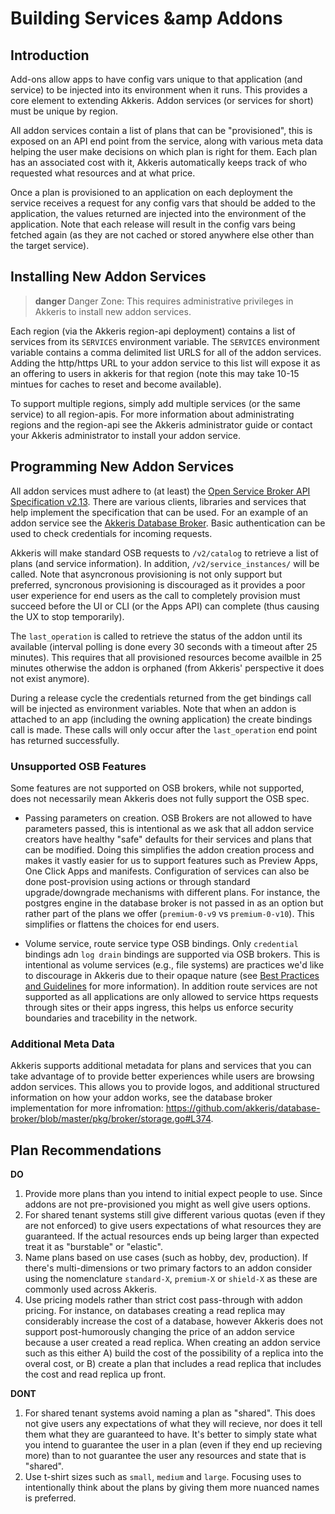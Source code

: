 # Building Services &amp Addons


## Introduction

Add-ons allow apps to have config vars unique to that application (and service) to be injected into its environment when it runs. This provides a core element to extending Akkeris. Addon services (or services for short) must be unique by region. 

All addon services contain a list of plans that can be "provisioned", this is exposed on an API end point from the service, along with various meta data helping the user make decisions on which plan is right for them. Each plan has an associated cost with it, Akkeris automatically keeps track of who requested what resources and at what price. 

Once a plan is provisioned to an application on each deployment the service receives a request for any config vars that should be added to the application, the values returned are injected into the environment of the application. Note that each release will result in the config vars being fetched again (as they are not cached or stored anywhere else other than the target service).

## Installing New Addon Services

>**danger** Danger Zone: This requires administrative privileges in Akkeris to install new addon services.

Each region (via the Akkeris region-api deployment) contains a list of services from its `SERVICES` environment variable. The `SERVICES` environment variable contains a comma delimited list URLS for all of the addon services. Adding the http/https URL to your addon service to this list will expose it as an offering to users in akkeris for that region (note this may take 10-15 mintues for caches to reset and become available). 

To support multiple regions, simply add multiple services (or the same service) to all region-apis. For more information about administrating regions and the region-api see the Akkeris administrator guide or contact your Akkeris administrator to install your addon service.

## Programming New Addon Services 

All addon services must adhere to (at least) the [Open Service Broker API Specification v2.13](https://github.com/openservicebrokerapi/servicebroker/blob/v2.13/spec.md). There are various clients, libraries and services that help implement the specification that can be used. For an example of an addon service see the [Akkeris Database Broker](https://github.com/akkeris/database-broker). Basic authentication can be used to check credentials for incoming requests.

Akkeris will make standard OSB requests to `/v2/catalog` to retrieve a list of plans (and service information). In addition, `/v2/service_instances/` will be called. Note that asyncronous provisioning is not only support but preferred, syncronous provisioning is discouraged as it provides a poor user experience for end users as the call to completely provision must succeed before the UI or CLI (or the Apps API) can complete (thus causing the UX to stop temporarily). 

The `last_operation` is called to retrieve the status of the addon until its available (interval polling is done every 30 seconds with a timeout after 25 minutes). This requires that all provisioned resources become availble in 25 minutes otherwise the addon is orphaned (from Akkeris' perspective it does not exist anymore).

During a release cycle the credentials returned from the get bindings call will be injected as environment variables. Note that when an addon is attached to an app (including the owning application) the create bindings call is made. These calls will only occur after the `last_operation` end point has returned successfully. 

### Unsupported OSB Features

Some features are not supported on OSB brokers, while not supported, does not necessarily mean Akkeris does not fully support the OSB spec. 

* Passing parameters on creation. OSB Brokers are not allowed to have parameters passed, this is intentional as we ask that all addon service creators have healthy "safe" defaults for their services and plans that can be modified. Doing this simplifies the addon creation process and makes it vastly easier for us to support features such as Preview Apps, One Click Apps and manifests. Configuration of services can also be done post-provision using actions or through standard upgrade/downgrade mechanisms with different plans. For instance, the postgres engine in the database broker is not passed in as an option but rather part of the plans we offer (`premium-0-v9` vs `premium-0-v10`). This simplifies or flattens the choices for end users.

* Volume service, route service type OSB bindings. Only `credential` bindings adn `log drain` bindings are supported via OSB brokers. This is intentional as volume services (e.g., file systems) are practices we'd like to discourage in Akkeris due to their opaque nature (see [Best Practices and Guidelines](/best-practices-and-guidelines.md) for more information). In addition route services are not supported as all applications are only allowed to service https requests through sites or their apps ingress, this helps us enforce security boundaries and tracebility in the network. 

### Additional Meta Data

Akkeris supports additional metadata for plans and services that you can take advantage of to provide better experiences while users are browsing addon services. This allows you to provide logos, and additional structured information on how your addon works, see the database broker implementation for more infromation: https://github.com/akkeris/database-broker/blob/master/pkg/broker/storage.go#L374.

## Plan Recommendations

**DO**

1. Provide more plans than you intend to initial expect people to use.  Since addons are not pre-provisioned you might as well give users options.
2. For shared tenant systems still give different various quotas (even if they are not enforced) to give users expectations of what resources they are guaranteed. If the actual resources ends up being larger than expected treat it as "burstable" or "elastic".
3. Name plans based on use cases (such as hobby, dev, production).  If there's multi-dimensions or two primary factors to an addon consider using the nomenclature `standard-X`, `premium-X` or `shield-X` as these are commonly used across Akkeris.
4. Use pricing models rather than strict cost pass-through with addon pricing.  For instance, on databases creating a read replica may considerably increase the cost of a database, however Akkeris does not support post-humorously changing the price of an addon service because a user created a read replica. When creating an addon service such as this either A) build the cost of the possibility of a replica into the overal cost, or B) create a plan that includes a read replica that includes the cost and read replica up front.

**DONT**

1. For shared tenant systems avoid naming a plan as "shared". This does not give users any expectations of what they will recieve, nor does it tell them what they are guaranteed to have. It's better to simply state what you intend to guarantee the user in a plan (even if they end up recieving more) than to not guarantee the user any resources and state that is "shared".
2. Use t-shirt sizes such as `small`, `medium` and `large`. Focusing uses to intentionally think about the plans by giving them more nuanced names is preferred.










